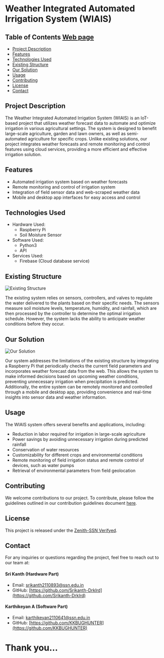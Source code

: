 # Weather Integrated Automated Irrigation System (WIAIS) 
## Table of Contents [Web page](https://kkbughunter.github.io/zenith_hackathon_sk/)
- [Project Description](#project-description)
- [Features](#features)
- [Technologies Used](#technologies-used)
- [Existing Structure](#existing-structure)
- [Our Solution](#our-solution)
- [Usage](#usage)
- [Contributing](#contributing)
- [License](#license)
- [Contact](#contact)

## Project Description
The Weather Integrated Automated Irrigation System (WIAIS) is an IoT-based project that utilizes weather forecast data to automate and optimize irrigation in various agricultural settings. The system is designed to benefit large-scale agriculture, garden and lawn owners, as well as semi-automated agriculture for specific crops. Unlike existing solutions, our project integrates weather forecasts and remote monitoring and control features using cloud services, providing a more efficient and effective irrigation solution.

## Features
- Automated irrigation system based on weather forecasts
- Remote monitoring and control of irrigation system
- Integration of field sensor data and web-scraped weather data
- Mobile and desktop app interfaces for easy access and control

## Technologies Used
- Hardware Used:
  - Raspberry Pi
  - Soil Moisture Sensor
- Software Used:
  - Python3
  - API
- Services Used:
  - Firebase (Cloud database service)

## Existing Structure
![Existing Structure](https://github.com/KKBUGHUNTER/zenith_hackathon_sk/assets/91019132/393e6ecb-2716-49f8-9db0-6bebb1fcec9e)

The existing system relies on sensors, controllers, and valves to regulate the water delivered to the plants based on their specific needs. The sensors measure soil moisture levels, temperature, humidity, and rainfall, which are then processed by the controller to determine the optimal irrigation schedule. However, the system lacks the ability to anticipate weather conditions before they occur.

## Our Solution
![Our Solution](https://github.com/KKBUGHUNTER/zenith_hackathon_sk/assets/91019132/f638865b-2299-4484-a928-db3b8ed6cdaa)

Our system addresses the limitations of the existing structure by integrating a Raspberry Pi that periodically checks the current field parameters and incorporates weather forecast data from the web. This allows the system to make informed decisions based on upcoming weather conditions, preventing unnecessary irrigation when precipitation is predicted. Additionally, the entire system can be remotely monitored and controlled through a mobile and desktop app, providing convenience and real-time insights into sensor data and weather information.

## Usage
The WIAIS system offers several benefits and applications, including:
- Reduction in labor required for irrigation in large-scale agriculture
- Power savings by avoiding unnecessary irrigation during predicted rainfall
- Conservation of water resources
- Customizability for different crops and environmental conditions
- Remote monitoring of field irrigation status and remote control of devices, such as water pumps
- Retrieval of environmental parameters from field geolocation

## Contributing
We welcome contributions to our project. To contribute, please follow the guidelines outlined in our contribution guidelines document [here](https://github.com/KKBUGHUNTER/zenith_hackathon_sk/blob/main/Cont.md).

## License
This project is released under the [Zenith-SSN Verifyed](link-to-license-file).

## Contact
For any inquiries or questions regarding the project, feel free to reach out to our team at:
#### Sri Kanth (Hardware Part)
- Email: [srikanth2110893@ssn.edu.in](mailto:srikanth2110893@ssn.edu.in)
- GitHub: [https://github.com/Srikanth-Drklrd](https://github.com/Srikanth-Drklrd)
#### Karthikeyan A (Software Part)
- Email: [karthikeyan2110641@ssn.edu.in](mailto:karthikeyan2110641@ssn.edu.in)
- GitHub: [https://github.com/KKBUGHUNTER](https://github.com/KKBUGHUNTER)


# Thank you...
